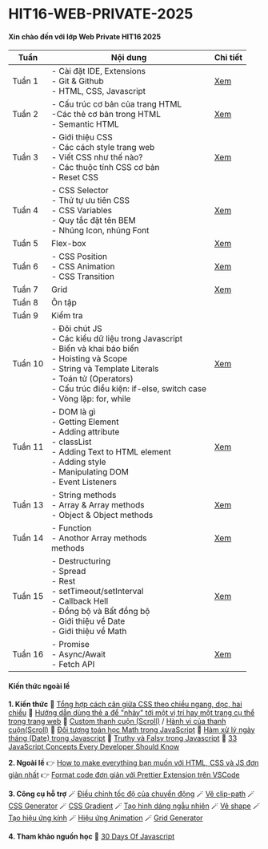 # HIT16-WEB-PRIVATE-2025

#### Xin chào đến với lớp Web Private HIT16 2025

| Tuần    | Nội dung                                                                                                                                                                                                                                  | Chi tiết                                            |
| ------- | ----------------------------------------------------------------------------------------------------------------------------------------------------------------------------------------------------------------------------------------- | --------------------------------------------------- |
| Tuần 1  | - Cài đặt IDE, Extensions<br>- Git & Github<br>- HTML, CSS, Javascript                                                                                                                                                                    | [Xem](./HIT16-WEB-PRIVATE-2025/week-1/README.html)  |
| Tuần 2  | - Cấu trúc cơ bản của trang HTML<br>-Các thẻ cơ bản trong HTML<br>- Semantic HTML                                                                                                                                                         | [Xem](./HIT16-WEB-PRIVATE-2025/week-1/README.html)  |
| Tuần 3  | - Giới thiệu CSS<br>- Các cách style trang web<br>- Viết CSS như thế nào?<br>- Các thuộc tính CSS cơ bản <br>- Reset CSS                                                                                                                  | [Xem](./HIT16-WEB-PRIVATE-2025/week-3/README.html)  |
| Tuần 4  | - CSS Selector<br>- Thứ tự ưu tiên CSS<br>- CSS Variables<br>- Quy tắc đặt tên BEM <br>- Nhúng Icon, nhúng Font                                                                                                                           | [Xem](./HIT16-WEB-PRIVATE-2025/week-4/README.html)  |
| Tuần 5  | Flex-box                                                                                                                                                                                                                                  | [Xem](./HIT16-WEB-PRIVATE-2025/week-5/README.html)  |
| Tuần 6  | - CSS Position<br>- CSS Animation<br>- CSS Transition                                                                                                                                                                                     | [Xem](./HIT16-WEB-PRIVATE-2025/week-6/README.html)  |
| Tuần 7  | Grid                                                                                                                                                                                                                                      | [Xem](./HIT16-WEB-PRIVATE-2025/week-7/README.html)  |
| Tuần 8  | Ôn tập                                                                                                                                                                                                                                    |                                                     |
| Tuần 9  | Kiểm tra                                                                                                                                                                                                                                  |                                                     |
| Tuần 10 | - Đôi chút JS<br>- Các kiểu dữ liệu trong Javascript <br>- Biến và khai báo biến<br>- Hoisting và Scope<br>- String và Template Literals<br>- Toán tử (Operators)<br>- Cấu trúc điều kiện: if-else, switch case<br>- Vòng lặp: for, while | [Xem](./HIT16-WEB-PRIVATE-2025/week-10/README.html) |
| Tuần 11 | - DOM là gì<br>- Getting Element<br>- Adding attribute<br>- classList<br>- Adding Text to HTML element<br>- Adding style<br>- Manipulating DOM<br>- Event Listeners                                                                       | [Xem](./HIT16-WEB-PRIVATE-2025/week-11/README.html) |
| Tuần 13 | - String methods<br>- Array & Array methods<br>- Object & Object methods                                                                                                                                                                  | [Xem](./HIT16-WEB-PRIVATE-2025/week-13/README.html) |
| Tuần 14 | - Function<br>- Anothor Array methods<br> methods                                                                                                                                                                                         | [Xem](./HIT16-WEB-PRIVATE-2024/week-14/README.html) |
| Tuần 15 | - Destructuring<br>- Spread<br>- Rest <br>- setTimeout/setInterval<br> - Callback Hell<br>- Đồng bộ và Bất đồng bộ<br>- Giới thiệu về Date <br>- Giới thiệu về Math                                                                       | [Xem](./HIT16-WEB-PRIVATE-2025/week-15/README.html) |
| Tuần 16 | - Promise<br>- Async/Await<br>- Fetch API                                                                                                                                                                                                 | [Xem](./HIT16-WEB-PRIVATE-2025/week-16/README.html) |

#### Kiến thức ngoài lề

**1. Kiến thức**
🔑 [Tổng hợp cách căn giữa CSS theo chiều ngang, dọc, hai chiều](https://vietnix.vn/can-giua-css/)
🔑 [Hướng dẫn dùng thẻ a để "nhảy" tới một vị trí hay một trang cụ thể trong trang web](https://www.w3docs.com/snippets/html/how-to-create-an-anchor-link-to-jump-to-a-specific-part-of-a-page.html)
🔑 [Custom thanh cuộn (Scroll)](https://www.w3schools.com/howto/howto_css_custom_scrollbar.asp) / [Hành vi của thanh cuộn(Scroll)](https://www.w3schools.com/cssref/pr_scroll-behavior.php)
🔑 [Đối tượng toán học Math trong JavaScript](https://viblo.asia/p/su-dung-math-trong-javascript-LzD5dwNWljY)
🔑 [Hàm xử lý ngày tháng (Date) trong Javascript](https://viblo.asia/p/ham-xu-ly-ngay-thang-date-trong-javascript-XL6lA47DZek)
🔑 [Truthy và Falsy trong Javascript](https://viblo.asia/p/truthy-va-falsy-trong-javascript-la-gi-RQqKLbjOl7z)
🔑 [33 JavaScript Concepts Every Developer Should Know](https://dev.to/vidova/33-javascript-concepts-every-beginner-should-know-with-tutorials-4kao)

**2. Ngoài lề**
👉 [How to make everything bạn muốn với HTML, CSS và JS đơn giản nhất](https://www.w3schools.com/howto/default.asp)
👉 [Format code đơn giản với Prettier Extension trên VSCode](https://viblo.asia/p/format-code-voi-prettier-tren-vs-code-RQqKLb70l7z)

**3. Công cụ hỗ trợ**
🪄 [Điều chỉnh tốc độ của chuyển động](https://cubic-bezier.com/#.17,.67,.83,.67)
🪄 [Vẽ clip-path](https://bennettfeely.com/clippy/)
🪄 [CSS Generator](https://cssgenerator.org/)
🪄 [CSS Gradient](https://cssgradient.io/)
🪄 [Tạo hình dáng ngẫu nhiên](https://www.blobmaker.app/)
🪄 [Vẽ shape](https://www.shapedivider.app/)
🪄 [Tạo hiệu ứng kính](https://hype4.academy/tools/glassmorphism-generator)
🪄 [Hiệu ứng Animation](https://animista.net/)
🪄 [Grid Generator](https://cssgrid-generator.netlify.app)

**4. Tham khảo nguồn học**
📖 [30 Days Of Javascript](https://github.com/Asabeneh/30-Days-Of-JavaScript)
